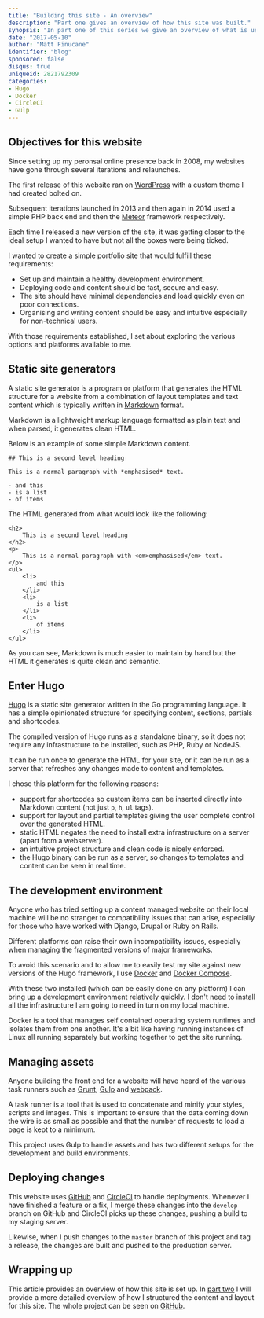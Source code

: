```yaml
---
title: "Building this site - An overview"
description: "Part one gives an overview of how this site was built."
synopsis: "In part one of this series we give an overview of what is used to build and maintain this site."
date: "2017-05-10"
author: "Matt Finucane"
identifier: "blog"
sponsored: false
disqus: true
uniqueid: 2821792309
categories:
- Hugo
- Docker
- CircleCI
- Gulp
---
```


## Objectives for this website
Since setting up my peronsal online presence back in 2008, my websites have gone through several iterations and relaunches.

The first release of this website ran on [WordPress](https://wordpress.org) with a custom theme I had created bolted on. 

Subsequent iterations launched in 2013 and then again in 2014 used a simple PHP back end and then the [Meteor](https://www.meteor.com) framework respectively.

Each time I released a new version of the site, it was getting closer to the ideal setup I wanted to have but not all the boxes were being ticked.

I wanted to create a simple portfolio site that would fulfill these requirements:

- Set up and maintain a healthy development environment.
- Deploying code and content should be fast, secure and easy.
- The site should have minimal dependencies and load quickly even on poor connections.
- Organising and writing content should be easy and intuitive especially for non-technical users.

With those requirements established, I set about exploring the various options and platforms available to me.

## Static site generators
A static site generator is a program or platform that generates the HTML structure for a website from a combination of layout templates and text content which is typically written in [Markdown](https://daringfireball.net/projects/markdown/syntax) format.

Markdown is a lightweight markup language formatted as plain text and when parsed, it generates clean HTML. 

Below is an example of some simple Markdown content.

```
## This is a second level heading

This is a normal paragraph with *emphasised* text.

- and this
- is a list
- of items
```

The HTML generated from what would look like the following:

```
<h2>
	This is a second level heading
</h2>
<p>
	This is a normal paragraph with <em>emphasised</em> text.
</p>
<ul>
	<li>
		and this
	</li>
	<li>
		is a list
	</li>
	<li>
		of items
	</li>
</ul>
```

As you can see, Markdown is much easier to maintain by hand but the HTML it generates is quite clean and semantic.

## Enter Hugo
[Hugo](https://gohugo.io) is a static site generator written in the Go programming language. It has a simple opinionated structure for specifying content, sections, partials and shortcodes.

The compiled version of Hugo runs as a standalone binary, so it does not require any infrastructure to be installed, such as PHP, Ruby or NodeJS. 

It can be run once to generate the HTML for your site, or it can be run as a server that refreshes any changes made to content and templates. 

I chose this platform for the following reasons:

- support for shortcodes so custom items can be inserted directly into Markdown content (not just `p`, `h`, `ul` tags).
- support for layout and partial templates giving the user complete control over the generated HTML.
- static HTML negates the need to install extra infrastructure on a server (apart from a webserver).
- an intuitive project structure and clean code is nicely enforced.
- the Hugo binary can be run as a server, so changes to templates and content can be seen in real time.

## The development environment
Anyone who has tried setting up a content managed website on their local machine will be no stranger to compatibility issues that can arise, especially for those who have worked with Django, Drupal or Ruby on Rails. 

Different platforms can raise their own incompatibility issues, especially when managing the fragmented versions of major frameworks. 

To avoid this scenario and to allow me to easily test my site against new versions of the Hugo framework, I use [Docker](https://www.docker.com/) and [Docker Compose](https://docs.docker.com/compose/).

With these two installed (which can be easily done on any platform) I can bring up a development environment relatively quickly. I don't need to install all the infrastructure I am going to need in turn on my local machine.

Docker is a tool that manages self contained operating system runtimes and isolates them from one another. It's a bit like having running instances of Linux all running separately but working together to get the site running.

## Managing assets
Anyone building the front end for a website will have heard of the various task runners such as [Grunt](https://gruntjs.com/), [Gulp](http://gulpjs.com/) and [webpack](https://webpack.github.io/).

A task runner is a tool that is used to concatenate and minify your styles, scripts and images. This is important to ensure that the data coming down the wire is as small as possible and that the number of requests to load a page is kept to a minimum.

This project uses Gulp to handle assets and has two different setups for the development and build environments.

## Deploying changes
This website uses [GitHub](https://github.com) and [CircleCI](https://circleci.com/) to handle deployments. Whenever I have finished a feature or a fix, I merge these changes into the `develop` branch on GitHub and CircleCI picks up these changes, pushing a build to my staging server.

Likewise, when I push changes to the `master` branch of this project and tag a release, the changes are built and pushed to the production server.

## Wrapping up
This article provides an overview of how this site is set up. In [part two](/blog/hugo-setup) I will provide a more detailed overview of how I structured the content and layout for this site. The whole project can be seen on [GitHub](https://github.com/matfin/mattfinucane.com).



